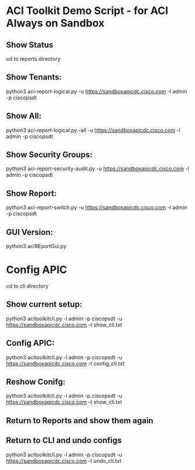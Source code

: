 # ACI Toolkit Demo Script - for ACI Always on Sandbox 

## Show Status
cd to reports directory

## Show Tenants:
python3 aci-report-logical.py -u https://sandboxapicdc.cisco.com -l admin -p ciscopsdt

## Show All:
python3 aci-report-logical.py -all -u https://sandboxapicdc.cisco.com -l admin -p ciscopsdt

## Show Security Groups:
python3 aci-report-security-audit.py -u https://sandboxapicdc.cisco.com -l admin -p ciscopsdt


## Show Report:
python3 aci-report-switch.py -u https://sandboxapicdc.cisco.com -l admin -p ciscopsdt

## GUI Version:
python3 aciREportGui.py


# Config APIC
cd to cli directory

## Show current setup:
python3 acitoolkitcli.py -l admin -p ciscopsdt -u https://sandboxapicdc.cisco.com -t show_cli.txt

## Config APIC:
python3 acitoolkitcli.py -l admin -p ciscopsdt -u https://sandboxapicdc.cisco.com -t config_cli.txt

## Reshow Conifg:
python3 acitoolkitcli.py -l admin -p ciscopsdt -u https://sandboxapicdc.cisco.com -t show_cli.txt

## Return to Reports and show them again

## Return to CLI and undo configs
python3 acitoolkitcli.py -l admin -p ciscopsdt -u https://sandboxapicdc.cisco.com -t undo_cli.txt
